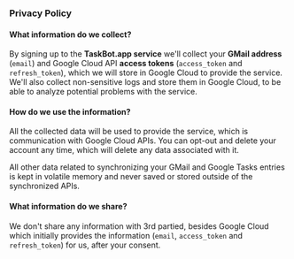 ### Privacy Policy

#### What information do we collect?

By signing up to the **TaskBot.app service** we'll collect your **GMail address** (`email`) and Google Cloud API **access tokens** (`access_token` and `refresh_token`), which we will store in Google Cloud to provide the service. We'll also collect non-sensitive logs and store them in Google Cloud, to be able to analyze potential problems with the service.

#### How do we use the information?

All the collected data will be used to provide the service, which is communication with Google Cloud APIs. You can opt-out and delete your account any time, which will delete any data associated with it.

All other data related to synchronizing your GMail and Google Tasks entries is kept in volatile memory and never saved or stored outside of the synchronized APIs.

#### What information do we share?

We don't share any information with 3rd partied, besides Google Cloud which initially provides the information (`email`, `access_token` and `refresh_token`) for us, after your consent.
